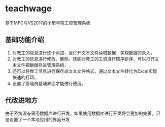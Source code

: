 # teachwage 
基于MFC与VS2017的小型学院工资管理系统

## 基础功能介绍
1. 对教工的信息进行逐个添加，及打开文本文件读取数据，实现数据的录入，
2. 对教工的信息进行修改、删除，还能对教工的工资进行降序排序，可以打开文本文件把数据存进管理系统，
3. 还可以将教工信息进行保存成文本文件格式，通过文本文件转化为Excel实现快速的打印。
4. 设置了管理员登陆界面才能进行使用。

## 代改进地方
由于系统没有采用数据库进行开发，如果使用数据库进行开发将会更加的完善，只是设置了一个本地应用的界面开发
